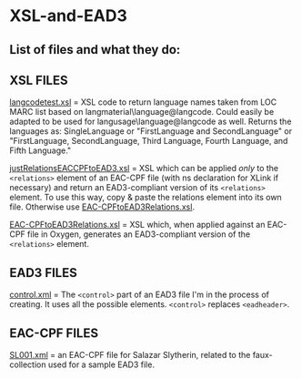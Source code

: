 XSL-and-EAD3
============

List of files and what they do:
------------------------------

XSL FILES
---------

[langcodetest.xsl](https://github.com/ruthtillman/XSL-and-EAD3/blob/master/xsl/langcodetest.xsl) = XSL code to return language names taken from LOC MARC list based on langmaterial\language@langcode. Could easily be adapted to be used for langusage\language@langcode as well. Returns the languages as:
  SingleLanguage
  or "FirstLanguage and SecondLanguage"
  or "FirstLanguage, SecondLanguage, Third Language, Fourth Language, and Fifth Language."


[justRelationsEACCPFtoEAD3.xsl](https://github.com/ruthtillman/XSL-and-EAD3/blob/master/xsl/justRelationsEACCPFtoEAD3.xsl) = XSL which can be applied _only_ to the `<relations>` element of an EAC-CPF file (with ns declaration for XLink if necessary) and return an EAD3-compliant version of its `<relations>` element. To use this way, copy & paste the relations element into its own file. Otherwise use [EAC-CPFtoEAD3Relations.xsl](https://github.com/ruthtillman/XSL-and-EAD3/blob/master/xsl/EAC-CPFtoEAD3Relations.xsl).

[EAC-CPFtoEAD3Relations.xsl](https://github.com/ruthtillman/XSL-and-EAD3/blob/master/xsl/EAC-CPFtoEAD3Relations.xsl) = XSL which, when applied against an EAC-CPF file in Oxygen, generates an EAD3-compliant version of the `<relations>` element.


EAD3 FILES
----------

[control.xml](https://github.com/ruthtillman/XSL-and-EAD3/blob/master/ead3/control.xml) = The `<control>` part of an EAD3 file I'm in the process of creating. It uses all the possible elements. `<control>` replaces `<eadheader>`.


EAC-CPF FILES
-------------

[SL001.xml](https://github.com/ruthtillman/XSL-and-EAD3/blob/master/EAC-CPF/SL.001.xml) = an EAC-CPF file for Salazar Slytherin, related to the faux-collection used for a sample EAD3 file.
